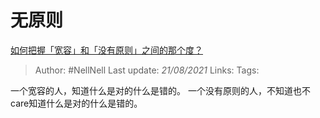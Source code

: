 # 无原则
[如何把握「宽容」和「没有原则」之间的那个度？](https://www.zhihu.com/question/19666646/answer/12792783)

> Author: #NellNell
Last update: *21/08/2021*
Links:
Tags:

一个宽容的人，知道什么是对的什么是错的。
一个没有原则的人，不知道也不care知道什么是对的什么是错的。
